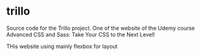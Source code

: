 # trillo
Source code for the Trillo project. One of the website of the Udemy course Advanced CSS and Sass: Take Your CSS to the Next Level!

THis website using mainly flexbox for layout
